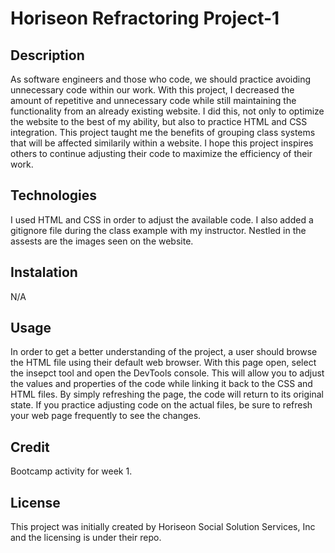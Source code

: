 # Horiseon Refractoring Project-1

## Description

As software engineers and those who code, we should practice avoiding unnecessary code within our work.  With this project, I decreased the amount of repetitive and unnecessary code while still maintaining the functionality from an already existing website.  I did this, not only to optimize the website to the best of my ability, but also to practice HTML and CSS integration. This project taught me the benefits of grouping class systems that will be affected similarily within a website.  I hope this project inspires others to continue adjusting their code to maximize the efficiency of their work. 

## Technologies

I used HTML and CSS in order to adjust the available code.  I also added a gitignore file during the class example with my instructor.  Nestled in the assests are the images seen on the website.

## Instalation

N/A

## Usage

In order to get a better understanding of the project, a user should browse the HTML file using their default web browser.  With this page open, select the insepct tool and open the DevTools console.  This will allow you to adjust the values and properties of the code while linking it back to the CSS and HTML files. By simply refreshing the page, the code will return to its original state.  If you practice adjusting code on the actual files, be sure to refresh your web page frequently to see the changes. 

## Credit

Bootcamp activity for week 1. 

## License

This project was initially created by Horiseon Social Solution Services, Inc and the licensing is under their repo.